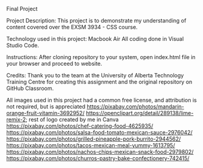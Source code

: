 Final Project

Project Description:
This project is to demonstrate my understanding of content covered over the EXSM 3934 - CSS course.

Technology used in this project: 
Macbook Air 
All coding done in Visual Studio Code.

Instructions:
After cloning repository to your system, open index.html file in your browser and proceed to website.

Credits: 
Thank you to the team at the University of Alberta Technology Training Centre for creating this assignment and the original repository on GitHub Classroom.

All images used in this project had a common free license, and attribution is not required, but is appreciated
https://pixabay.com/photos/mandarin-orange-fruit-vitamin-3692952/
https://openclipart.org/detail/289138/lime-remix-2; rest of logo created by me in Canva
https://pixabay.com/photos/chef-catering-food-4625935/
https://pixabay.com/photos/salsa-food-tomato-mexican-sauce-2976042/
https://pixabay.com/photos/grilled-pineapple-pork-burrito-2944562/
https://pixabay.com/photos/tacos-mexican-meal-yummy-1613795/
https://pixabay.com/photos/nachos-chips-mexican-snack-food-2979802/
https://pixabay.com/photos/churros-pastry-bake-confectionery-742415/